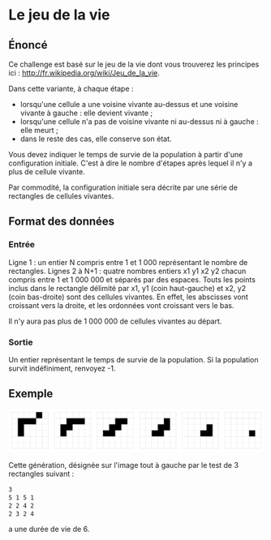 ﻿# Le jeu de la vie

## Énoncé

Ce challenge est basé sur le jeu de la vie dont vous trouverez les principes ici : http://fr.wikipedia.org/wiki/Jeu_de_la_vie.

Dans cette variante, à chaque étape :
- lorsqu'une cellule a une voisine vivante au-dessus et une voisine vivante à gauche : elle devient vivante ;
- lorsqu'une cellule n'a pas de voisine vivante ni au-dessus ni à gauche : elle meurt ;
- dans le reste des cas, elle conserve son état.

Vous devez indiquer le temps de survie de la population à partir d'une configuration initiale. C'est à dire le nombre d'étapes après lequel il n'y a plus de cellule vivante.

Par commodité, la configuration initiale sera décrite par une série de rectangles de cellules vivantes.

## Format des données

### Entrée

Ligne 1 : un entier N compris entre 1 et 1 000 représentant le nombre de rectangles.
Lignes 2 à N+1 : quatre nombres entiers x1 y1 x2 y2 chacun compris entre 1 et 1 000 000 et séparés par des espaces. Touts les points inclus dans le rectangle délimité par x1, y1 (coin haut-gauche) et x2, y2 (coin bas-droite) sont des cellules vivantes. En effet, les abscisses vont croissant vers la droite, et les ordonnées vont croissant vers le bas.

Il n'y aura pas plus de 1 000 000 de cellules vivantes au départ.

### Sortie
Un entier représentant le temps de survie de la population. Si la population survit indéfiniment, renvoyez -1.

## Exemple

![sample](https://raw.githubusercontent.com/evilz/isograd-tosa/master/TOSA/MEILLEUR-DEV-DE-FRANCE-MARS-2015/CTSTFR0034-3.png)

Cette génération, désignée sur l'image tout à gauche par le test de 3 rectangles suivant :

```
3
5 1 5 1
2 2 4 2
2 3 2 4
```
a une durée de vie de 6. 









